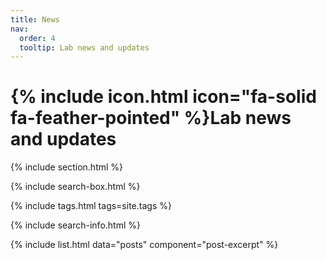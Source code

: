 ```yaml
---
title: News
nav:
  order: 4
  tooltip: Lab news and updates
---
```


# {% include icon.html icon="fa-solid fa-feather-pointed" %}Lab news and updates

{% include section.html %}

{% include search-box.html %}

{% include tags.html tags=site.tags %}

{% include search-info.html %}

{% include list.html data="posts" component="post-excerpt" %}
